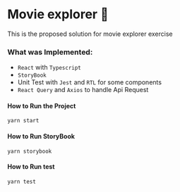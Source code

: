 # Movie explorer 🎥

This is the proposed solution for movie explorer exercise

### What was Implemented:

- `React` with `Typescript`
- `StoryBook`
- Unit Test with `Jest` and `RTL` for some components
- `React Query` and `Axios` to handle Api Request

#### How to Run the Project

    yarn start

#### How to Run StoryBook

    yarn storybook

#### How to Run test

    yarn test
